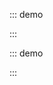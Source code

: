 ::: demo

<template>
    <ul class="layui-row layui-col-space15">
        <li class="layui-col-sm3">
            <div style="background-color: #009688;padding:10px;color:whitesmoke;padding-left:30px">
                <p>#009688</p><p>
                </p><p tips="">主色调之一</p>
            </div>
        </li>
        <li class="layui-col-sm3">
            <div style="background-color: #5FB878;padding:10px;color:whitesmoke;padding-left:30px">
                <p>#5FB878</p><p>
                </p><p tips="">一般用于选中状态</p>
            </div>
        </li>
        <li class="layui-col-sm3">
            <div style="background-color: #393D49;padding:10px;color:whitesmoke;padding-left:30px">
                <p>#393D49</p><p>
                </p><p tips="">通常用于导航</p>
            </div>
        </li>
        <li class="layui-col-sm3">
            <div style="background-color: #1E9FFF;padding:10px;color:whitesmoke;padding-left:30px">
                <p>#1E9FFF</p><p>
                </p><p tips="">经典蓝</p>
            </div>
        </li>
    </ul>
</template>

<script>
import { ref } from 'vue'

export default {
  setup() {

    return {
    }
  }
}
</script>
:::

::: demo

<template>
<ul class="layui-row layui-col-space15">
      <li class="layui-col-sm3">
        <div style="background-color: #FFB800;padding:10px;color:whitesmoke;padding-left:30px">
          <p>#FFB800</p><p>
          </p><p tips="">暖色系</p>
        </div>
      </li>
      <li class="layui-col-sm3">
        <div style="background-color: #FF5722;padding:10px;color:whitesmoke;padding-left:30px">
          <p>#FF5722</p><p>
          </p><p tips="">比较引人注意的颜色</p>
        </div>
      </li>
      <li class="layui-col-sm3">
        <div style="background-color: #01AAED;padding:10px;color:whitesmoke;padding-left:30px">
          <p>#01AAED</p><p>
          </p><p tips="">文本链接着色</p>
        </div>
      </li>
      <li class="layui-col-sm3">
        <div style="background-color: #2F4056;padding:10px;color:whitesmoke;padding-left:30px">
          <p>#2F4056</p><p>
          </p><p tips="">侧边色</p>
        </div>
      </li>
    </ul>
</template>

<script>
import { ref } from 'vue'

export default {
  setup() {

    return {
    }
  }
}
</script>
:::
